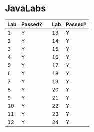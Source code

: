 # JavaLabs
| Lab  | Passed? |  | Lab | Passed? | 
| ------- | -------- | ------- | -------- | -------- |
| 1  | Y |  | 13 | Y |
| 2  | Y |  | 14 | Y |
| 3  | Y |  | 15 | Y |
| 4  | Y |  | 16 | Y |
| 5  | Y |  | 17 | Y |
| 6  | Y |  | 18 | Y |
| 7  | Y |  | 19 | Y |
| 8  | Y |  | 20 | Y |
| 9  | Y |  | 21 | Y |
| 10 | Y |  | 22 | Y |
| 11 | Y |  | 23 | Y|
| 12 | Y |  | 24 | Y |
